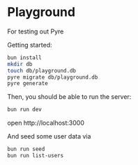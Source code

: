 # Playground


For testing out Pyre


Getting started:

```sh
bun install
mkdir db
touch db/playground.db
pyre migrate db/playground.db
pyre generate
```


Then, you should be able to run the server:
```sh
bun run dev
```

open http://localhost:3000

And seed some user data via 
```sh
bun run seed
bun run list-users
```
